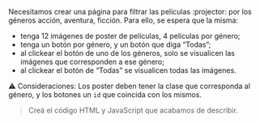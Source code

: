 Necesitamos crear una página para filtrar las películas :projector: por los géneros acción, aventura, ficción. Para ello, se espera que la misma:

- tenga 12 imágenes de poster de películas, 4 películas por género;
- tenga un botón por género, y un botón que diga “Todas”;
- al clickear el botón de uno de los géneros, solo se visualicen las imágenes que corresponden a ese género;
- al clickear el botón de “Todas” se visualicen todas las imágenes.

:warning: Consideraciones:
Los poster deben tener la clase que corresponda al género, y los botones un `id` que coincida con los mismos.

> Creá el código HTML y JavaScript que acabamos de describir.